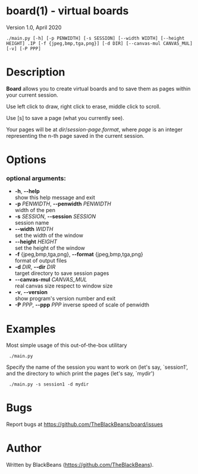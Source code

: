 # board(1) - virtual boards

Version 1.0, April 2020

```
./main.py [-h] [-p PENWIDTH] [-s SESSION] [--width WIDTH] [--height HEIGHT] .IP [-f {jpeg,bmp,tga,png}] [-d DIR] [--canvas-mul CANVAS_MUL] [-v] [-P PPP]
```


<a name="description"></a>

# Description

**Board** allows you to create virtual boards and to save them as pages within your current session.

Use left click to draw, right click to erase, middle click to scroll.

Use [s] to save a page (what you currently see).

Your pages will be at _dir_/_session_-_page_._format_, where _page_ is an integer representing the n-th page saved in the current session.


<a name="options"></a>

# Options


<a name="optional-arguments"></a>

### optional arguments:


* **-h**, **--help**  
  show this help message and exit
* **-p** _PENWIDTH_, **--penwidth** _PENWIDTH_  
  width of the pen
* **-s** _SESSION_, **--session** _SESSION_  
  session name
* **--width** _WIDTH_  
  set the width of the window
* **--height** _HEIGHT_  
  set the height of the window
* **-f** {jpeg,bmp,tga,png}, **--format** {jpeg,bmp,tga,png}  
  format of output files
* **-d** _DIR_, **--dir** _DIR_  
  target directory to save session pages
* **--canvas-mul** _CANVAS\_MUL_  
  real canvas size respect to window size
* **-v**, **--version**  
  show program's version number and exit
* **-P** _PPP_, **--ppp** _PPP_
  inverse speed of scale of penwidth

<a name="examples"></a>

# Examples

Most simple usage of this out-of-the-box utilitary

     ./main.py

Specify the name of the session you want to work on (let's say, \`session1',
and the directory to which print the pages (let's say, \`mydir')

     ./main.py -s session1 -d mydir


<a name="bugs"></a>

# Bugs

Report bugs at https://github.com/TheBlackBeans/board/issues


<a name="author"></a>

# Author

Written by BlackBeans (https://github.com/TheBlackBeans).
